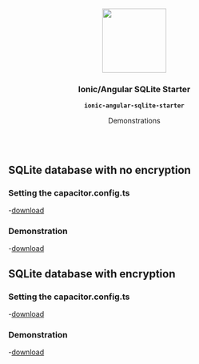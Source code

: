 <p align="center"><br><img src="https://avatars3.githubusercontent.com/u/16580653?v=4" width="128" height="128" /></p>

<h3 align="center">Ionic/Angular SQLite Starter</h3>
<p align="center"><strong><code>ionic-angular-sqlite-starter</code></strong></p>
<p align="center">Demonstrations</p>
<br>

<br>

## SQLite database with no encryption

### Setting the capacitor.config.ts

-[download](https://raw.github.com/jepiqueau/ionic-angular-sqlite-starter/raw/a2d6d5fee55219e816c3886f0caa57f10fb9b69d/Documentation/NoEncryption-capacitorconfig.mp4)
<br>

### Demonstration

-[download](https://raw.github.com/jepiqueau/ionic-angular-sqlite-starter/raw/a2d6d5fee55219e816c3886f0caa57f10fb9b69d/Documentation/NoEncryption-Demo.mp4)
<br>

## SQLite database with  encryption

### Setting the capacitor.config.ts

-[download](https://raw.github.com/jepiqueau/ionic-angular-sqlite-starter/raw/a2d6d5fee55219e816c3886f0caa57f10fb9b69d/Documentation/Encryption-capacitorconfig.mp4 )
<br>

### Demonstration

-[download](https://raw.github.com/jepiqueau/ionic-angular-sqlite-starter/raw/a2d6d5fee55219e816c3886f0caa57f10fb9b69d/Documentation/Encryption-Demo.mp4)
<br>
